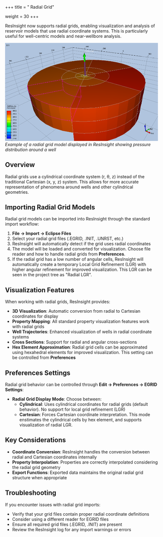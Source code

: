 +++
title = " Radial Grid"

weight = 30
+++

ResInsight now supports radial grids, enabling visualization and analysis of reservoir models that use radial coordinate systems. This is particularly useful for well-centric models and near-wellbore analysis.

![](/images/import/radial-grid-overview.png)
*Example of a radial grid model displayed in ResInsight showing pressure distribution around a well*

## Overview

Radial grids use a cylindrical coordinate system (r, θ, z) instead of the traditional Cartesian (x, y, z) system. This allows for more accurate representation of phenomena around wells and other cylindrical geometries.

## Importing Radial Grid Models

Radial grid models can be imported into ResInsight through the standard import workflow:

1. **File → Import → Eclipse Files**
2. Select your radial grid files (.EGRID, .INIT, .UNRST, etc.)
3. ResInsight will automatically detect if the grid uses radial coordinates
4. The model will be loaded and converted for visualization. Choose file reader and how to handle radial grids from **Preferences**.
5. If the radial grid has a low number of angular cells, ResInsight will automatically create a temporary Local Grid Refinement (LGR) with higher angular refinement for improved visualization. This LGR can be seen in the project tree as "Radial LGR".

## Visualization Features

When working with radial grids, ResInsight provides:

- **3D Visualization**: Automatic conversion from radial to Cartesian coordinates for display
- **Property Mapping**: All standard property visualization features work with radial grids
- **Well Trajectories**: Enhanced visualization of wells in radial coordinate systems
- **Cross Sections**: Support for radial and angular cross-sections
- **Hex Element Approximation**: Radial grid cells can be approximated using hexahedral elements for improved visualization. This setting can be controlled from **Preferences**

## Preferences Settings

Radial grid behavior can be controlled through **Edit → Preferences → EGRID Settings**:

- **Radial Grid Display Mode**: Choose between:
  - **Cylindrical**: Uses cylindrical coordinates for radial grids (default behavior). No support for local grid refinement (LGR)
  - **Cartesian**: Forces Cartesian coordinate interpretation. This mode enstimates the cylindrical cells by hex element, and supports visualization of radial LGR.

## Key Considerations

- **Coordinate Conversion**: ResInsight handles the conversion between radial and Cartesian coordinates internally
- **Property Interpolation**: Properties are correctly interpolated considering the radial grid geometry
- **Export Functions**: Exported data maintains the original radial grid structure when appropriate

## Troubleshooting

If you encounter issues with radial grid imports:

- Verify that your grid files contain proper radial coordinate definitions
- Consider using a different reader for EGRID files
- Ensure all required grid files (.EGRID, .INIT) are present
- Review the ResInsight log for any import warnings or errors